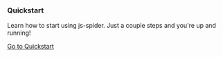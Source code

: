 ### Quickstart

Learn how to start using js-spider.
Just a couple steps and you're up and running!

[Go to Quickstart](quickstart/)
